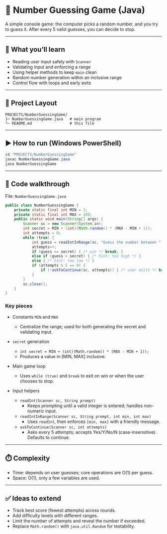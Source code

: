 # 🎯 Number Guessing Game (Java)

A simple console game: the computer picks a random number, and you try to guess it. After every 5 valid guesses, you can decide to stop.

---

## 🧩 What you’ll learn
- Reading user input safely with `Scanner`
- Validating input and enforcing a range
- Using helper methods to keep `main` clean
- Random number generation within an inclusive range
- Control flow with loops and early exits

---

## 📁 Project Layout
```
PROJECTS/NumberGuessingGame/
├─ NumberGuessingGame.java   # main program
└─ README.md                 # this file
```

---

## ▶️ How to run (Windows PowerShell)
```powershell
cd "PROJECTS/NumberGuessingGame"
javac NumberGuessingGame.java
java NumberGuessingGame
```

---

## 📜 Code walkthrough

File: `NumberGuessingGame.java`

```java
public class NumberGuessingGame {
    private static final int MIN = 1;
    private static final int MAX = 100;
    public static void main(String[] args) {
        Scanner sc = new Scanner(System.in);
        int secret = MIN + (int)(Math.random() * (MAX - MIN + 1));
        int attempts = 0;
        while (true) {
            int guess = readIntInRange(sc, "Guess the number between " + MIN + " and " + MAX + ": ", MIN, MAX);
            attempts++;
            if (guess == secret) { /* win */ break; }
            else if (guess > secret) { /* hint: too high */ }
            else { /* hint: too low */ }
            if (attempts % 5 == 0) {
                if (!askToContinue(sc, attempts)) { /* user exits */ break; }
            }
        }
        sc.close();
    }
}
```

### Key pieces

- Constants `MIN` and `MAX`
  - Centralize the range; used for both generating the secret and validating input.

- `secret` generation
  - `int secret = MIN + (int)(Math.random() * (MAX - MIN + 1));`
  - Produces a value in [MIN, MAX] inclusive.

- Main game loop
  - Uses `while (true)` and `break` to exit on win or when the user chooses to stop.

- Input helpers
  - `readInt(Scanner sc, String prompt)`
    - Keeps prompting until a valid integer is entered; handles non-numeric input.
  - `readIntInRange(Scanner sc, String prompt, int min, int max)`
    - Uses `readInt`, then enforces `[min, max]` with a friendly message.
  - `askToContinue(Scanner sc, int attempts)`
    - Asks every 5 attempts; accepts Yes/Y/No/N (case-insensitive). Defaults to continue.

---

## ⏱️ Complexity
- Time: depends on user guesses; core operations are O(1) per guess.
- Space: O(1), only a few variables are used.

---

## ✅ Ideas to extend
- Track best score (fewest attempts) across rounds.
- Add difficulty levels with different ranges.
- Limit the number of attempts and reveal the number if exceeded.
- Replace `Math.random()` with `java.util.Random` for testability.
